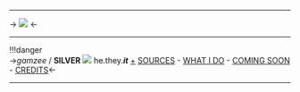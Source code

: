 ***
-> ![](https://64.media.tumblr.com/8c405bd8ab454bab517bb2a6f6a7972f/fd2857e46daad24a-77/s400x600/e5ec7b5ff37f31c5d4f6e2897ec9ff23352f71f6.pnj) <-
***
!!!danger  
->*gamzee* / **SILVER** ![](https://64.media.tumblr.com/d0f20351fe37a298a0f8c165d21fdb87/32f4f791d58baa1d-24/s75x75_c1/645fec9540a99af97d9b02bd81527268b8a8e84e.gifv) h~~e~~.they.***it*** [+](https://en.pronouns.page/@hijo6del6diablo6)
[SOURCES](https://rentry.org/gamztumblr2) - [WHAT I DO](https://rentry.org/gamztumblr3) - [COMING SOON](https://rentry.org/gamztumblr4) - [CREDITS](https://rentry.co/gamztumblr5)<-
***